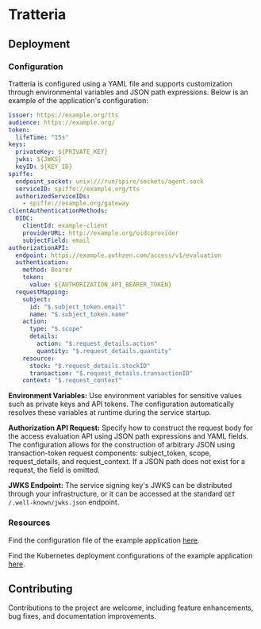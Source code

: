# Tratteria


## Deployment
### Configuration
Tratteria is configured using a YAML file and supports customization through environmental variables and JSON path expressions. Below is an example of the application's configuration:

```yaml
issuer: https://example.org/tts
audience: https://example.org/
token:
  lifeTime: "15s"
keys:
  privateKey: ${PRIVATE_KEY}
  jwks: ${JWKS}
  keyID: ${KEY_ID}
spiffe:
  endpoint_socket: unix:///run/spire/sockets/agent.sock
  serviceID: spiffe://example.org/tts
  authorizedServiceIDs:
    - spiffe://example.org/gateway
clientAuthenticationMethods:
  OIDC:
    clientId: example-client
    providerURL: http://example.org/oidcprovider
    subjectField: email
authorizationAPI:
  endpoint: https://example.authzen.com/access/v1/evaluation
  authentication:
    method: Bearer
    token:
      value: ${AUTHORIZATION_API_BEARER_TOKEN}
  requestMapping:
    subject:
      id: "$.subject_token.email"
      name: "$.subject_token.name"
    action:
      type: "$.scope"
      details:
        action: "$.request_details.action"
        quantity: "$.request_details.quantity"
    resource:
      stock: "$.request_details.stockID"
      transaction: "$.request_details.transactionID"
    context: "$.request_context"
```

**Environment Variables:** Use environment variables for sensitive values such as private keys and API tokens. The configuration automatically resolves these variables at runtime during the service startup.

**Authorization API Request:** Specify how to construct the request body for the access evaluation API using JSON path expressions and YAML fields. The configuration allows for the construction of arbitrary JSON using transaction-token request components: subject_token, scope, request_details, and request_context. If a JSON path does not exist for a request, the field is omitted. 

**JWKS Endpoint:** The service signing key's JWKS can be distributed through your infrastructure, or it can be accessed at the standard `GET /.well-known/jwks.json` endpoint.


### Resources
Find the configuration file of the example application [here](https://github.com/SGNL-ai/Tratteria/tree/main/example-application/deployments/kubernetes/tratteria/configs/config.yaml).

Find the Kubernetes deployment configurations of the example application [here](https://github.com/SGNL-ai/Tratteria/tree/main/example-application/deployments/kubernetes/tratteria/).


## Contributing
Contributions to the project are welcome, including feature enhancements, bug fixes, and documentation improvements.